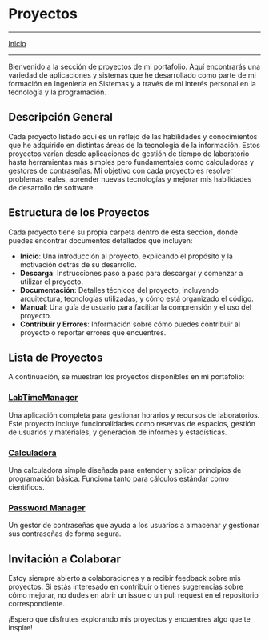 # Proyectos
---
[Inicio](/)

---
Bienvenido a la sección de proyectos de mi portafolio. Aquí encontrarás una variedad de aplicaciones y sistemas que he desarrollado como parte de mi formación en Ingeniería en Sistemas y a través de mi interés personal en la tecnología y la programación.

## Descripción General

Cada proyecto listado aquí es un reflejo de las habilidades y conocimientos que he adquirido en distintas áreas de la tecnología de la información. Estos proyectos varían desde aplicaciones de gestión de tiempo de laboratorio hasta herramientas más simples pero fundamentales como calculadoras y gestores de contraseñas. Mi objetivo con cada proyecto es resolver problemas reales, aprender nuevas tecnologías y mejorar mis habilidades de desarrollo de software.

## Estructura de los Proyectos

Cada proyecto tiene su propia carpeta dentro de esta sección, donde puedes encontrar documentos detallados que incluyen:

- **Inicio**: Una introducción al proyecto, explicando el propósito y la motivación detrás de su desarrollo.
- **Descarga**: Instrucciones paso a paso para descargar y comenzar a utilizar el proyecto.
- **Documentación**: Detalles técnicos del proyecto, incluyendo arquitectura, tecnologías utilizadas, y cómo está organizado el código.
- **Manual**: Una guía de usuario para facilitar la comprensión y el uso del proyecto.
- **Contribuir y Errores**: Información sobre cómo puedes contribuir al proyecto o reportar errores que encuentres.

## Lista de Proyectos

A continuación, se muestran los proyectos disponibles en mi portafolio:

### [LabTimeManager](/Proyectos/LabTimeManager/Inicio)
Una aplicación completa para gestionar horarios y recursos de laboratorios. Este proyecto incluye funcionalidades como reservas de espacios, gestión de usuarios y materiales, y generación de informes y estadísticas.

### [Calculadora](/Proyectos/Calculadora/README)
Una calculadora simple diseñada para entender y aplicar principios de programación básica. Funciona tanto para cálculos estándar como científicos.

### [Password Manager](/Proyectos/PasswordManager/README)
Un gestor de contraseñas que ayuda a los usuarios a almacenar y gestionar sus contraseñas de forma segura.

## Invitación a Colaborar

Estoy siempre abierto a colaboraciones y a recibir feedback sobre mis proyectos. Si estás interesado en contribuir o tienes sugerencias sobre cómo mejorar, no dudes en abrir un issue o un pull request en el repositorio correspondiente.

¡Espero que disfrutes explorando mis proyectos y encuentres algo que te inspire!
